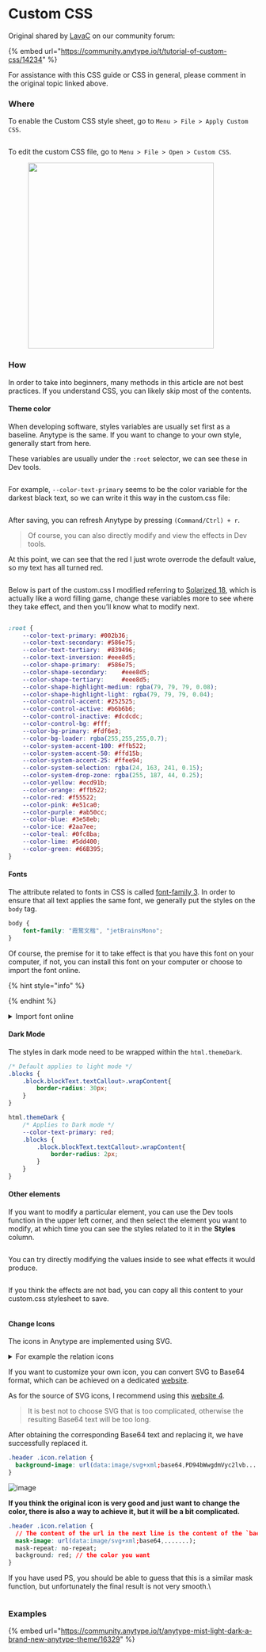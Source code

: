 # Custom CSS

Original shared by [LavaC](https://community.anytype.io/u/LavaC) on our community forum:

{% embed url="https://community.anytype.io/t/tutorial-of-custom-css/14234" %}

For assistance with this CSS guide or CSS in general, please comment in the original topic linked above.

### Where <a href="#where-1" id="where-1"></a>

To enable the Custom CSS style sheet, go to `Menu > File > Apply Custom CSS`.

<figure><img src="../../.gitbook/assets/image (5) (1).png" alt=""><figcaption></figcaption></figure>

To edit the custom CSS file, go to `Menu > File > Open > Custom CSS`.

<figure><img src="../../.gitbook/assets/image (4) (1).png" alt="" width="375"><figcaption></figcaption></figure>

### How <a href="#how-2" id="how-2"></a>

In order to take into beginners, many methods in this article are not best practices. If you understand CSS, you can likely skip most of the contents.

#### Theme color <a href="#theme-color-3" id="theme-color-3"></a>

When developing software, styles variables are usually set first as a baseline. Anytype is the same. If you want to change to your own style, generally start from here.

These variables are usually under the `:root` selector, we can see these in Dev tools.

<figure><img src="https://community-static.anytype.io/optimized/2X/8/8c798a22e6bddd7bd190043a2ec7c226fcf5cf24_2_690x408.png" alt=""><figcaption></figcaption></figure>

For example, `--color-text-primary` seems to be the color variable for the darkest black text, so we can write it this way in the custom.css file:

<figure><img src="https://community-static.anytype.io/original/2X/b/bbefbe5a417032384cde12b1e80e4b2f480ded68.png" alt=""><figcaption></figcaption></figure>

After saving, you can refresh Anytype by pressing `(Command/Ctrl) + r`.

> Of course, you can also directly modify and view the effects in Dev tools.

At this point, we can see that the red I just wrote overrode the default value, so my text has all turned red.

<figure><img src="https://community-static.anytype.io/optimized/2X/0/0e16feda708cfeee241bc7128caa3f802a09c66d_2_690x384.png" alt=""><figcaption></figcaption></figure>

Below is part of the custom.css I modified referring to [Solarized 18](https://en.wikipedia.org/wiki/Solarized), which is actually like a word filling game, change these variables more to see where they take effect, and then you’ll know what to modify next.

<figure><img src="https://community-static.anytype.io/optimized/2X/0/0a67ca485d41ba2d1e72dd5b30b5cae7f489f82e_2_690x394.jpeg" alt=""><figcaption></figcaption></figure>

```css
:root {
    --color-text-primary: #002b36;
    --color-text-secondary:	#586e75;
    --color-text-tertiary: 	#839496;
    --color-text-inversion: #eee8d5;
    --color-shape-primary: 	#586e75;
    --color-shape-secondary: 	#eee8d5;
    --color-shape-tertiary: 	#eee8d5;
    --color-shape-highlight-medium: rgba(79, 79, 79, 0.08);
    --color-shape-highlight-light: rgba(79, 79, 79, 0.04);
    --color-control-accent: #252525;
    --color-control-active: #b6b6b6;
    --color-control-inactive: #dcdcdc;
    --color-control-bg: #fff;
    --color-bg-primary: #fdf6e3;
    --color-bg-loader: rgba(255,255,255,0.7);
    --color-system-accent-100: #ffb522;
    --color-system-accent-50: #ffd15b;
    --color-system-accent-25: #ffee94;
    --color-system-selection: rgba(24, 163, 241, 0.15);
    --color-system-drop-zone: rgba(255, 187, 44, 0.25);
    --color-yellow: #ecd91b;
    --color-orange: #ffb522;
    --color-red: #f55522;
    --color-pink: #e51ca0;
    --color-purple: #ab50cc;
    --color-blue: #3e58eb;
    --color-ice: #2aa7ee;
    --color-teal: #0fc8ba;
    --color-lime: #5dd400;
    --color-green: #66B395;
}
```

#### Fonts <a href="#fonts-4" id="fonts-4"></a>

The attribute related to fonts in CSS is called [font-family 3](https://developer.mozilla.org/en-US/docs/Web/CSS/font-family). In order to ensure that all text applies the same font, we generally put the styles on the `body` tag.

```css
body {
    font-family: "霞鹜文楷", "jetBrainsMono";
}
```

Of course, the premise for it to take effect is that you have this font on your computer, if not, you can install this font on your computer or choose to import the font online.

{% hint style="info" %}

{% endhint %}

<details>

<summary>Import font online</summary>

[<img src="https://community-static.anytype.io/optimized/2X/d/d1348ecf28fafeb4c079d5cd9ba343b30ee6f9d2_2_690x494.png" alt="image" data-size="original">](https://community-static.anytype.io/original/2X/d/d1348ecf28fafeb4c079d5cd9ba343b30ee6f9d2.png)\
[![image](https://community-static.anytype.io/optimized/2X/a/aaf23f71f95b30839021c2489a9153cc46f2b8be_2_690x271.png)](https://community-static.anytype.io/original/2X/a/aaf23f71f95b30839021c2489a9153cc46f2b8be.png)\
[![image](https://community-static.anytype.io/optimized/2X/d/d29da78fce6ac4d052c0b030fd322fab4fef2a1a_2_690x458.png)](https://community-static.anytype.io/original/2X/d/d29da78fce6ac4d052c0b030fd322fab4fef2a1a.png)\
[![image](https://community-static.anytype.io/optimized/2X/8/87c8c15932c29ee8bd91d58928d2958209db39e3_2_690x107.png)](https://community-static.anytype.io/original/2X/8/87c8c15932c29ee8bd91d58928d2958209db39e3.png)\
[![image](https://community-static.anytype.io/optimized/2X/6/690391b23293397bb0844789dee9d500300a3028_2_690x435.png)](https://community-static.anytype.io/original/2X/6/690391b23293397bb0844789dee9d500300a3028.png)

</details>

#### Dark Mode <a href="#dark-mode-5" id="dark-mode-5"></a>

The styles in dark mode need to be wrapped within the `html.themeDark`.

```css
/* Default applies to light mode */
.blocks {
    .block.blockText.textCallout>.wrapContent{
        border-radius: 30px;
    }
}

html.themeDark {
    /* Applies to Dark mode */
    --color-text-primary: red;
    .blocks {
        .block.blockText.textCallout>.wrapContent{
            border-radius: 2px;
        }
    }
}

```

#### Other elements <a href="#other-elements-6" id="other-elements-6"></a>

If you want to modify a particular element, you can use the Dev tools function in the upper left corner, and then select the element you want to modify, at which time you can see the styles related to it in the **Styles** column.

<figure><img src="https://community-static.anytype.io/optimized/2X/3/3d111c1232f10345c8584f5a2cf15ec36cba8864_2_690x460.png" alt=""><figcaption></figcaption></figure>

You can try directly modifying the values inside to see what effects it would produce.

<figure><img src="https://community-static.anytype.io/optimized/2X/6/6ec5d48153fd5abfd34274a2c9cfb736de865a14_2_690x283.png" alt=""><figcaption></figcaption></figure>

If you think the effects are not bad, you can copy all this content to your custom.css stylesheet to save.

<figure><img src="https://community-static.anytype.io/original/2X/8/8c83f1c7406a1a651cac26da10c6429bd59f2dcb.png" alt=""><figcaption></figcaption></figure>

#### Change Icons <a href="#change-icons-7" id="change-icons-7"></a>

The icons in Anytype are implemented using SVG.

<details>

<summary>For example the relation icons</summary>

[<img src="https://community-static.anytype.io/optimized/2X/6/6d596177b0b332db51cd793630c415891538f8f7_2_672x500.png" alt="image" data-size="original">](https://community-static.anytype.io/original/2X/6/6d596177b0b332db51cd793630c415891538f8f7.png)

The text starting with `data:image/svg...` is the Base64 data converted from SVG.\
You can decrypt this data on a dedicated [website 1](https://base64.guru/converter/decode/image/svg) to get the SVG image.

</details>

If you want to customize your own icon, you can convert SVG to Base64 format, which can be achieved on a dedicated [website](https://base64.guru/converter/encode/image/svg).

As for the source of SVG icons, I recommend using this [website 4](https://pictogrammers.com/libraries/).

> It is best not to choose SVG that is too complicated, otherwise the resulting Base64 text will be too long.

After obtaining the corresponding Base64 text and replacing it, we have successfully replaced it.

```css
.header .icon.relation {
  background-image: url(data:image/svg+xml;base64,PD94bWwgdmVyc2lvb......);
}
```

![image](https://community-static.anytype.io/original/2X/3/30b788e54c7daa2db54352ca4ff721ecc6d2e027.png)

**If you think the original icon is very good and just want to change the color, there is also a way to achieve it, but it will be a bit complicated.**

```css
.header .icon.relation {
  // The content of the url in the next line is the content of the `background-image` attribute of this icon. 
  mask-image: url(data:image/svg+xml;base64,.......);
  mask-repeat: no-repeat;
  background: red; // the color you want
}
```

If you have used PS, you should be able to guess that this is a similar mask function, but unfortunately the final result is not very smooth.\


<figure><img src="https://community-static.anytype.io/original/2X/7/72dbdcf71ef643f5873aa7ea1ea814bf282dfec5.png" alt=""><figcaption></figcaption></figure>

### Examples

{% embed url="https://community.anytype.io/t/anytype-mist-light-dark-a-brand-new-anytype-theme/16329" %}
